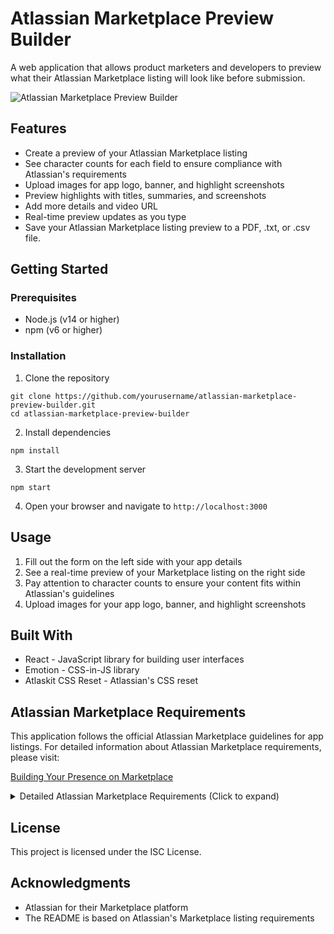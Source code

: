 # Atlassian Marketplace Preview Builder

A web application that allows product marketers and developers to preview what their Atlassian Marketplace listing will look like before submission.

![Atlassian Marketplace Preview Builder](https://via.placeholder.com/800x400?text=Atlassian+Marketplace+Preview+Builder)

## Features

- Create a preview of your Atlassian Marketplace listing
- See character counts for each field to ensure compliance with Atlassian's requirements
- Upload images for app logo, banner, and highlight screenshots
- Preview highlights with titles, summaries, and screenshots
- Add more details and video URL
- Real-time preview updates as you type
- Save your Atlassian Marketplace listing preview to a PDF, .txt, or .csv file.

## Getting Started

### Prerequisites

- Node.js (v14 or higher)
- npm (v6 or higher)

### Installation

1. Clone the repository
```
git clone https://github.com/yourusername/atlassian-marketplace-preview-builder.git
cd atlassian-marketplace-preview-builder
```

2. Install dependencies
```
npm install
```

3. Start the development server
```
npm start
```

4. Open your browser and navigate to `http://localhost:3000`

## Usage

1. Fill out the form on the left side with your app details
2. See a real-time preview of your Marketplace listing on the right side
3. Pay attention to character counts to ensure your content fits within Atlassian's guidelines
4. Upload images for your app logo, banner, and highlight screenshots

## Built With

- React - JavaScript library for building user interfaces
- Emotion - CSS-in-JS library
- Atlaskit CSS Reset - Atlassian's CSS reset

## Atlassian Marketplace Requirements

This application follows the official Atlassian Marketplace guidelines for app listings. For detailed information about Atlassian Marketplace requirements, please visit:

[Building Your Presence on Marketplace](https://developer.atlassian.com/platform/marketplace/building-your-presence-on-marketplace/)

<details>
<summary>Detailed Atlassian Marketplace Requirements (Click to expand)</summary>

# Atlassian Marketplace Listing Requirements

## Create a partner profile
Your partner profile establishes credibility when users are browsing your app(s), so be sure to put some thought and effort into your name and logo. We strongly recommend outsourcing your logo to a graphic designer. There are resources that can help you find one easily and cheaply, such as 99designs or Fiverr.

### Partner Profile Requirements

| Asset | Dimensions | Description |
|-------|-----------|-------------|
| Partner name | Up to 40 characters | Displayed with your apps, homepage sidebars, and on your partner page. Use your company name or, if an individual, your own name. Be mindful of trademark and copyright guidelines. Short names are preferred. |
| Partner description | Up to 750 characters | Describe your what organization does/what problem(s) it intends to solve. |
| Partner logo | 144 x 144px PNG/JPG/GIF | Upload a large, clear, front-facing image that fits into a square. Your logo should be relevant to your partner name, as it will appear on your partner page next to your name. Make sure it has a transparent background. |
| Contact details | N/A | Add as much contact information as you can, especially a link to your own website, if you have one. |
| Support details | N/A | How and when can your users contact you if they need support? Even better is providing an external link to support documentation. If you sell paid via Atlassian apps, you must provide support contact details. |

## Create a listing for your app
The Marketplace requires branding materials to list your app on the site, whether your app is free or paid. In usability testing, customers express preferences for multiple small screenshots, shorter text elements, and easy-to-digest highlights. For this reason, we require three highlights for every app in the Marketplace.

### App Listing Requirements

| Asset | Dimensions | Description |
|-------|-----------|-------------|
| App name | 60 characters or less | Use title casing (for example, Project Planner, not Project planner). Using the Atlassian product name is acceptable (App Name for Product Name), but not starting with the product name. |
| App tagline | 130 characters or less | Provide a short phrase that summarizes what your app can do. |
| App summary (Legacy) | 250 characters or less | Provide a plain text app summary. Marketplace displays your app summary in search results. |
| More details | 1000 characters or less | List awards, testimonials, accolades, language support, or other details about your app. |
| Video | No limit | Provide a YouTube link to a short video about your app. |
| App logo | 144 x 144px PNG/JPG | Upload a crisp logo. Use transparent or bounded, chiclet-style backgrounds. |
| App banner | 1120 x 548px PNG/JPG (high-res) or 560 x 274px PNG/JPG (standard) | Include your app name, your partner name, and brief text about your app's functionality. |
| Highlight title (3) | 50 characters or less | Add a short action-oriented title for your highlight. |
| Highlight summary (3) | 220 characters or less | Summarize your app's key features. |
| Highlight screenshot (3) | 1840 x 900px PNG/JPG (high-res) or 920 x 450px PNG/JPG (standard) | Illustrate your highlight with a screenshot. |
| Highlight screenshot - cropped (3) | 580 x 330px PNG/JPG | Provide a cropped version of your screenshot. |
| Highlight screenshot caption (3) | 220 characters or less | Provide an explanation for your screenshot. |

### Release Information

| Asset | Dimensions | Description |
|-------|-----------|-------------|
| Release summary | 80 characters or less | Summarize your app release. Required for all apps. |
| Release notes | 1000 characters or less | List new features and/or bug fixes included in your release. |
| Documentation URL | N/A | Provide a URL where app users can find version-specific or general documentation for your app. |

</details>

## License

This project is licensed under the ISC License.

## Acknowledgments

- Atlassian for their Marketplace platform
- The README is based on Atlassian's Marketplace listing requirements


